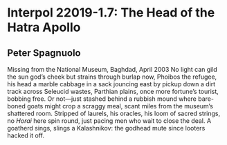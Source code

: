 # Interpol 22019-1.7: The Head of the Hatra Apollo
## Peter Spagnuolo
Missing from the National Museum, Baghdad, April 2003
No light can gild the sun god’s cheek but strains
through burlap now, Phoibos the refugee,
his head a marble cabbage in a sack
jouncing east by pickup down a dirt track
across Seleucid wastes, Parthian plains,
once more fortune’s tourist, bobbing free.
Or not—just stashed behind a rubbish mound
where bare-boned goats might crop a scraggy meal,
scant miles from the museum’s shattered room.
Stripped of laurels, his oracles, his loom
of sacred strings, no _Horai_ here spin round,
just pacing men who wait to close the deal.
A goatherd sings, slings a Kalashnikov:
the godhead mute since looters hacked it off.